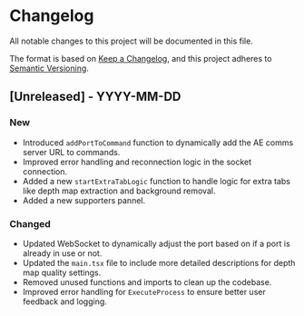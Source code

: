 # Changelog

All notable changes to this project will be documented in this file.

The format is based on [Keep a Changelog](https://keepachangelog.com/en/1.1.0/),
and this project adheres to [Semantic Versioning](https://semver.org/spec/v2.0.0.html).

## [Unreleased] - YYYY-MM-DD

### New
- Introduced `addPortToCommand` function to dynamically add the AE comms server URL to commands.
- Improved error handling and reconnection logic in the socket connection.
- Added a new `startExtraTabLogic` function to handle logic for extra tabs like depth map extraction and background removal.
- Added a new supporters pannel.
  
### Changed
- Updated WebSocket to dynamically adjust the port based on if a port is already in use or not.
- Updated the `main.tsx` file to include more detailed descriptions for depth map quality settings.
- Removed unused functions and imports to clean up the codebase.
- Improved error handling for `ExecuteProcess` to ensure better user feedback and logging.